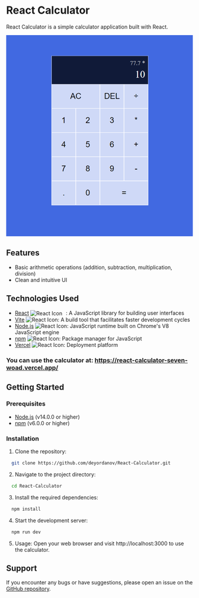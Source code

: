 # React Calculator

React Calculator is a simple calculator application built with React.

![Screenshot of React Calculator](calc-img.png)

## Features

- Basic arithmetic operations (addition, subtraction, multiplication, division)
- Clean and intuitive UI

## Technologies Used

- [React](https://reactjs.org/) <img src="https://www.svgrepo.com/show/452092/react.svg" alt="React Icon" style="vertical-align: middle; margin-right: 10px;" width="34" height="34">: A JavaScript library for building user interfaces
- [Vite](https://vitejs.dev/) <img src="https://www.svgrepo.com/show/374167/vite.svg" alt="React Icon" width="34" height="34">: A build tool that facilitates faster development cycles
- [Node.js](https://nodejs.org/) <img src="https://www.svgrepo.com/show/354118/nodejs.svg" alt="React Icon" width="34" height="34">: JavaScript runtime built on Chrome's V8 JavaScript engine
- [npm](https://www.npmjs.com/) <img src="https://www.svgrepo.com/show/445925/npm.svg" alt="React Icon" width="34" height="34">: Package manager for JavaScript
- [Vercel](https://vercel.com/) <img src="https://www.svgrepo.com/show/361653/vercel-logo.svg" alt="React Icon" width="34" height="34">: Deployment platform

### You can use the calculator at: <a href="https://react-calculator-seven-woad.vercel.app/" target="_blank">https://react-calculator-seven-woad.vercel.app/</a>

## Getting Started

### Prerequisites

- [Node.js](https://nodejs.org/) (v14.0.0 or higher)
- [npm](https://www.npmjs.com/) (v6.0.0 or higher)

### Installation

1. Clone the repository:
```bash
  git clone https://github.com/deyordanov/React-Calculator.git
```

2. Navigate to the project directory:
```bash
  cd React-Calculator
```

3. Install the required dependencies:
```bash
  npm install
```

4. Start the development server:
```bash
  npm run dev
```
5. Usage:
  Open your web browser and visit http://localhost:3000 to use the calculator.

## Support

  If you encounter any bugs or have suggestions, please open an issue on the [GitHub repository](https://github.com/deyordanov/React-Calculator/issues).

